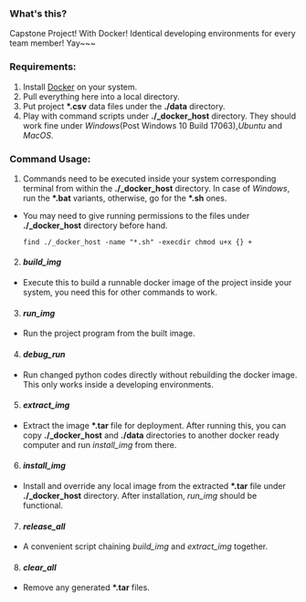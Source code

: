 ### What's this?
Capstone Project! With Docker! Identical developing environments for every team member! Yay~~~
### Requirements:
1. Install [Docker](https://docs.docker.com/engine/install/) on your system.
2. Pull everything here into a local directory.
3. Put project __*.csv__ data files under the __./data__ directory.
4. Play with command scripts under **./_docker_host** directory.
They should work fine under *Windows*(Post Windows 10 Build 17063),*Ubuntu* and *MacOS*.
### Command Usage:
1. Commands need to be executed inside your system corresponding terminal from within the **./_docker_host** directory. In case of *Windows*, run the __*.bat__ variants, otherwise, go for the __*.sh__ ones.
- You may need to give running permissions to the files under **./_docker_host** directory before hand.
    ```
    find ./_docker_host -name "*.sh" -execdir chmod u+x {} +
    ```
2. #### *build_img*
- Execute this to build a runnable docker image of the project inside your system, you need this for other commands to work.
3. #### *run_img*
- Run the project program from the built image.
4. #### *debug_run*
- Run changed python codes directly without rebuilding the docker image. This only works inside a developing environments.
5. #### *extract_img*
- Extract the image __*.tar__ file for deployment. After running this, you can copy **./_docker_host** and __./data__ directories to another docker ready computer and run *install_img* from there.
6. #### *install_img*
- Install and override any local image from the extracted __*.tar__ file under **./_docker_host** directory. After installation, *run_img* should be functional.
7. #### *release_all*
- A convenient script chaining *build_img* and *extract_img* together.
8. #### *clear_all*
- Remove any generated __*.tar__ files.